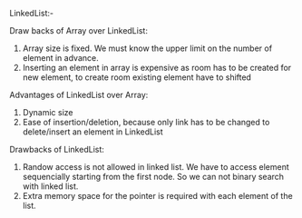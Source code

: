 
LinkedList:-

Draw backs of Array over LinkedList:

  1. Array size is fixed. We must know the upper limit on the number of element in advance.
  2. Inserting an element in array is expensive as room has to be created for new element, to create room existing element have to shifted

Advantages of LinkedList over Array:

  1. Dynamic size
  2. Ease of insertion/deletion, because only link has to be changed to delete/insert an element in LinkedList
 
Drawbacks of LinkedList:

  1. Randow access is not allowed in linked list. We have to access element sequencially starting from the first node. So we can not binary      search with linked list.
  2. Extra memory space for the pointer is required with each element of the list.
